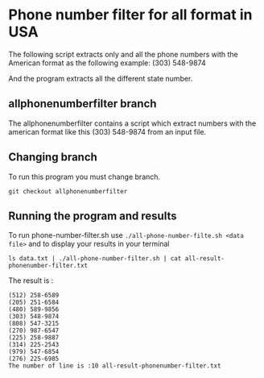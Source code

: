 
# Phone number filter for all format in USA
 
The following script extracts only and all the phone numbers with the American format as the following example: (303) 548-9874

And the program extracts all the different state number.

## allphonenumberfilter branch
 The allphonenumberfilter contains a script which extract numbers with the american format like this (303) 548-9874 from an input file.

## Changing branch
To run this program you must change branch.
 ```
 git checkout allphonenumberfilter
 ```
 
 ## Running the program and results
 
To run phone-number-filter.sh use `./all-phone-number-filte.sh <data file>` and to display your results in your terminal
```
ls data.txt | ./all-phone-number-filter.sh | cat all-result-phonenumber-filter.txt 
```
The result is :
```
(512) 258-6589
(205) 251-6584
(480) 589-9856
(303) 548-9874
(808) 547-3215
(270) 987-6547
(225) 258-9887
(314) 225-2543
(979) 547-6854
(276) 225-6985
The number of line is :10 all-result-phonenumber-filter.txt

```
